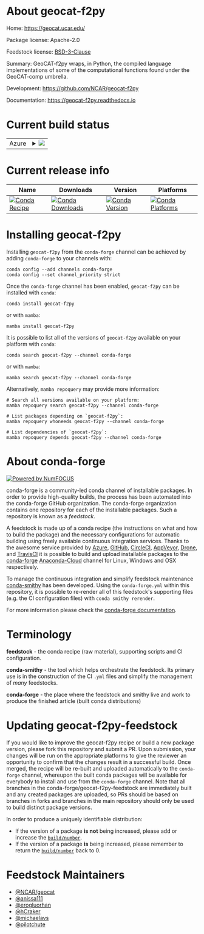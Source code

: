 About geocat-f2py
=================

Home: https://geocat.ucar.edu/

Package license: Apache-2.0

Feedstock license: [BSD-3-Clause](https://github.com/conda-forge/geocat-f2py-feedstock/blob/main/LICENSE.txt)

Summary: GeoCAT-f2py wraps, in Python, the compiled language implementations of some of the computational functions found under the GeoCAT-comp umbrella.

Development: https://github.com/NCAR/geocat-f2py

Documentation: https://geocat-f2py.readthedocs.io

Current build status
====================


<table>
    
  <tr>
    <td>Azure</td>
    <td>
      <details>
        <summary>
          <a href="https://dev.azure.com/conda-forge/feedstock-builds/_build/latest?definitionId=15689&branchName=main">
            <img src="https://dev.azure.com/conda-forge/feedstock-builds/_apis/build/status/geocat-f2py-feedstock?branchName=main">
          </a>
        </summary>
        <table>
          <thead><tr><th>Variant</th><th>Status</th></tr></thead>
          <tbody><tr>
              <td>linux_64_python3.10.____cpython</td>
              <td>
                <a href="https://dev.azure.com/conda-forge/feedstock-builds/_build/latest?definitionId=15689&branchName=main">
                  <img src="https://dev.azure.com/conda-forge/feedstock-builds/_apis/build/status/geocat-f2py-feedstock?branchName=main&jobName=linux&configuration=linux_64_python3.10.____cpython" alt="variant">
                </a>
              </td>
            </tr><tr>
              <td>linux_64_python3.8.____cpython</td>
              <td>
                <a href="https://dev.azure.com/conda-forge/feedstock-builds/_build/latest?definitionId=15689&branchName=main">
                  <img src="https://dev.azure.com/conda-forge/feedstock-builds/_apis/build/status/geocat-f2py-feedstock?branchName=main&jobName=linux&configuration=linux_64_python3.8.____cpython" alt="variant">
                </a>
              </td>
            </tr><tr>
              <td>linux_64_python3.9.____cpython</td>
              <td>
                <a href="https://dev.azure.com/conda-forge/feedstock-builds/_build/latest?definitionId=15689&branchName=main">
                  <img src="https://dev.azure.com/conda-forge/feedstock-builds/_apis/build/status/geocat-f2py-feedstock?branchName=main&jobName=linux&configuration=linux_64_python3.9.____cpython" alt="variant">
                </a>
              </td>
            </tr><tr>
              <td>osx_64_python3.10.____cpython</td>
              <td>
                <a href="https://dev.azure.com/conda-forge/feedstock-builds/_build/latest?definitionId=15689&branchName=main">
                  <img src="https://dev.azure.com/conda-forge/feedstock-builds/_apis/build/status/geocat-f2py-feedstock?branchName=main&jobName=osx&configuration=osx_64_python3.10.____cpython" alt="variant">
                </a>
              </td>
            </tr><tr>
              <td>osx_64_python3.8.____cpython</td>
              <td>
                <a href="https://dev.azure.com/conda-forge/feedstock-builds/_build/latest?definitionId=15689&branchName=main">
                  <img src="https://dev.azure.com/conda-forge/feedstock-builds/_apis/build/status/geocat-f2py-feedstock?branchName=main&jobName=osx&configuration=osx_64_python3.8.____cpython" alt="variant">
                </a>
              </td>
            </tr><tr>
              <td>osx_64_python3.9.____cpython</td>
              <td>
                <a href="https://dev.azure.com/conda-forge/feedstock-builds/_build/latest?definitionId=15689&branchName=main">
                  <img src="https://dev.azure.com/conda-forge/feedstock-builds/_apis/build/status/geocat-f2py-feedstock?branchName=main&jobName=osx&configuration=osx_64_python3.9.____cpython" alt="variant">
                </a>
              </td>
            </tr>
          </tbody>
        </table>
      </details>
    </td>
  </tr>
</table>

Current release info
====================

| Name | Downloads | Version | Platforms |
| --- | --- | --- | --- |
| [![Conda Recipe](https://img.shields.io/badge/recipe-geocat--f2py-green.svg)](https://anaconda.org/conda-forge/geocat-f2py) | [![Conda Downloads](https://img.shields.io/conda/dn/conda-forge/geocat-f2py.svg)](https://anaconda.org/conda-forge/geocat-f2py) | [![Conda Version](https://img.shields.io/conda/vn/conda-forge/geocat-f2py.svg)](https://anaconda.org/conda-forge/geocat-f2py) | [![Conda Platforms](https://img.shields.io/conda/pn/conda-forge/geocat-f2py.svg)](https://anaconda.org/conda-forge/geocat-f2py) |

Installing geocat-f2py
======================

Installing `geocat-f2py` from the `conda-forge` channel can be achieved by adding `conda-forge` to your channels with:

```
conda config --add channels conda-forge
conda config --set channel_priority strict
```

Once the `conda-forge` channel has been enabled, `geocat-f2py` can be installed with `conda`:

```
conda install geocat-f2py
```

or with `mamba`:

```
mamba install geocat-f2py
```

It is possible to list all of the versions of `geocat-f2py` available on your platform with `conda`:

```
conda search geocat-f2py --channel conda-forge
```

or with `mamba`:

```
mamba search geocat-f2py --channel conda-forge
```

Alternatively, `mamba repoquery` may provide more information:

```
# Search all versions available on your platform:
mamba repoquery search geocat-f2py --channel conda-forge

# List packages depending on `geocat-f2py`:
mamba repoquery whoneeds geocat-f2py --channel conda-forge

# List dependencies of `geocat-f2py`:
mamba repoquery depends geocat-f2py --channel conda-forge
```


About conda-forge
=================

[![Powered by
NumFOCUS](https://img.shields.io/badge/powered%20by-NumFOCUS-orange.svg?style=flat&colorA=E1523D&colorB=007D8A)](https://numfocus.org)

conda-forge is a community-led conda channel of installable packages.
In order to provide high-quality builds, the process has been automated into the
conda-forge GitHub organization. The conda-forge organization contains one repository
for each of the installable packages. Such a repository is known as a *feedstock*.

A feedstock is made up of a conda recipe (the instructions on what and how to build
the package) and the necessary configurations for automatic building using freely
available continuous integration services. Thanks to the awesome service provided by
[Azure](https://azure.microsoft.com/en-us/services/devops/), [GitHub](https://github.com/),
[CircleCI](https://circleci.com/), [AppVeyor](https://www.appveyor.com/),
[Drone](https://cloud.drone.io/welcome), and [TravisCI](https://travis-ci.com/)
it is possible to build and upload installable packages to the
[conda-forge](https://anaconda.org/conda-forge) [Anaconda-Cloud](https://anaconda.org/)
channel for Linux, Windows and OSX respectively.

To manage the continuous integration and simplify feedstock maintenance
[conda-smithy](https://github.com/conda-forge/conda-smithy) has been developed.
Using the ``conda-forge.yml`` within this repository, it is possible to re-render all of
this feedstock's supporting files (e.g. the CI configuration files) with ``conda smithy rerender``.

For more information please check the [conda-forge documentation](https://conda-forge.org/docs/).

Terminology
===========

**feedstock** - the conda recipe (raw material), supporting scripts and CI configuration.

**conda-smithy** - the tool which helps orchestrate the feedstock.
                   Its primary use is in the construction of the CI ``.yml`` files
                   and simplify the management of *many* feedstocks.

**conda-forge** - the place where the feedstock and smithy live and work to
                  produce the finished article (built conda distributions)


Updating geocat-f2py-feedstock
==============================

If you would like to improve the geocat-f2py recipe or build a new
package version, please fork this repository and submit a PR. Upon submission,
your changes will be run on the appropriate platforms to give the reviewer an
opportunity to confirm that the changes result in a successful build. Once
merged, the recipe will be re-built and uploaded automatically to the
`conda-forge` channel, whereupon the built conda packages will be available for
everybody to install and use from the `conda-forge` channel.
Note that all branches in the conda-forge/geocat-f2py-feedstock are
immediately built and any created packages are uploaded, so PRs should be based
on branches in forks and branches in the main repository should only be used to
build distinct package versions.

In order to produce a uniquely identifiable distribution:
 * If the version of a package **is not** being increased, please add or increase
   the [``build/number``](https://docs.conda.io/projects/conda-build/en/latest/resources/define-metadata.html#build-number-and-string).
 * If the version of a package **is** being increased, please remember to return
   the [``build/number``](https://docs.conda.io/projects/conda-build/en/latest/resources/define-metadata.html#build-number-and-string)
   back to 0.

Feedstock Maintainers
=====================

* [@NCAR/geocat](https://github.com/NCAR/geocat/)
* [@anissa111](https://github.com/anissa111/)
* [@erogluorhan](https://github.com/erogluorhan/)
* [@hCraker](https://github.com/hCraker/)
* [@michaelavs](https://github.com/michaelavs/)
* [@pilotchute](https://github.com/pilotchute/)


